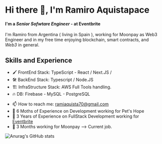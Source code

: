 # Hi there 👋, I'm Ramiro Aquistapace 
#### I'm a <i>Senior Sofwtare Engineer</i> - at Eventbrite



I'm Ramiro from Argentina ( living in Spain ), working for Moonpay as Web3 Engineer and in my free time enjoying blockchain, smart contracts, and <i>Web3</i> in general.

## Skills and Experience
* 🖌️ FrontEnd Stack: TypeScript - React / Next.JS / 
* 🛠️ BackEnd Stack: Typescript / Node.JS
* 🏗️ InfraStructure Stack: AWS Full Tools handling.
* 🔥 DB: Firebase - MySQL - PostgreSQL

- 📫 How to reach me: ramiaquista70@gmail.com 
- 📝 6 Moths of Experience on Development working for Pet's Hope
- 📝 3 Years of Experience on FullStack Development working for [Eventbrite](https://www.eventbrite.com/)
- 📝 3 Months working for Moonpay --> Current job.


![Anurag's GitHub stats](https://github-readme-stats.vercel.app/api?username=ramiaquista&show_icons=true&theme=dark)

